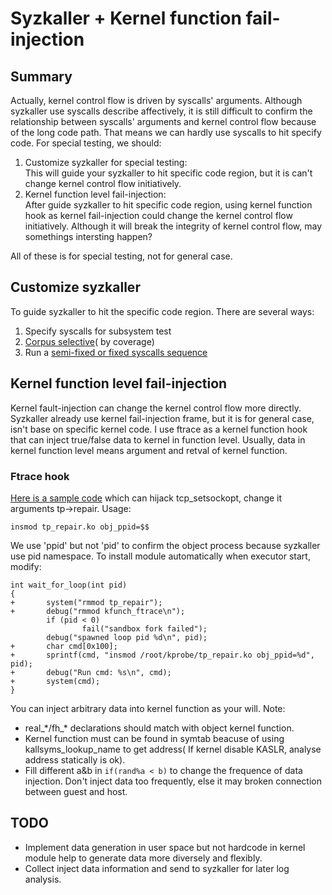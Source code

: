 # Syzkaller + Kernel function fail-injection

## Summary
Actually, kernel control flow is driven by syscalls' arguments. Although syzkaller use syscalls describe affectively, it is still difficult to confirm the relationship between syscalls' arguments and kernel control flow because of the long code path. That means we can hardly use syscalls to hit specify code. For special testing, we should:
1. Customize syzkaller for special testing:  
This will guide your syzkaller to hit specific code region, but it is can't change kernel control flow initiatively.
2. Kernel function level fail-injection:  
After guide syzkaller to hit specific code region, using kernel function hook as kernel fail-injection could change the kernel control flow initiatively. Although it will break the integrity of kernel control flow, may somethings intersting happen? 

All of these is for special testing, not for general case.

## Customize syzkaller
To guide syzkaller to hit the specific code region. There are several ways:
1. Specify syscalls for subsystem test
2. [Corpus selective](corpus_selective.md)( by coverage)
3. Run a [semi-fixed or fixed syscalls sequence](https://github.com/hardenedlinux/community-QA/blob/master/syz_patch/insert_beginning.patch)

## Kernel function level fail-injection
Kernel fault-injection can change the kernel control flow more directly. Syzkaller already use kernel fail-injection frame, but it is for general case, isn't base on specific kernel code. I use ftrace as a kernel function hook that can inject true/false data to kernel in function level. Usually, data in kernel function level means argument and retval of kernel function.
### Ftrace hook
[Here is a sample code](https://github.com/hardenedlinux/community-QA/blob/master/syz_patch/tp_repair.c) which can hijack tcp_setsockopt, change it arguments tp->repair. 
Usage:
```  
insmod tp_repair.ko obj_ppid=$$
```  
We use 'ppid' but not 'pid' to confirm the object process because syzkaller use pid namespace. To install module automatically when executor start, modify:
```  
int wait_for_loop(int pid)
{
+       system("rmmod tp_repair");
+       debug("rmmod kfunch_ftrace\n");
        if (pid < 0)
                fail("sandbox fork failed");
        debug("spawned loop pid %d\n", pid);
+       char cmd[0x100];
+       sprintf(cmd, "insmod /root/kprobe/tp_repair.ko obj_ppid=%d", pid);
+       debug("Run cmd: %s\n", cmd);
+       system(cmd);
}
```  
You can inject arbitrary data into kernel function as your will.
Note: 
* real_\*/fh_\* declarations should match with object kernel function.
* Kernel function must can be found in symtab beacuse of using kallsyms_lookup_name to get address( If kernel disable KASLR, analyse address statically is ok).
* Fill different a&b in `if(rand%a < b)` to change the frequence of data injection. Don't inject data too frequently, else it may broken connection between guest and host.

## TODO
* Implement data generation in user space but not hardcode in kernel module help to generate data more diversely and flexibly.
* Collect inject data information and send to syzkaller for later log analysis. 
